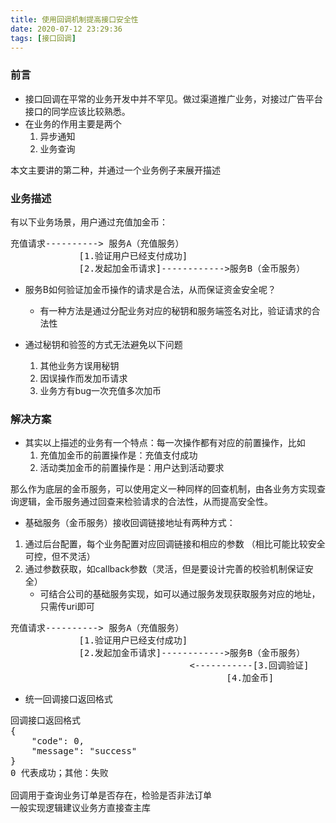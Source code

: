 ```yaml
---
title: 使用回调机制提高接口安全性
date: 2020-07-12 23:29:36
tags: [接口回调]
---
```


### 前言
+ 接口回调在平常的业务开发中并不罕见。做过渠道推广业务，对接过广告平台接口的同学应该比较熟悉。
+ 在业务的作用主要是两个
  1. 异步通知
  2. 业务查询

本文主要讲的第二种，并通过一个业务例子来展开描述

### 业务描述

有以下业务场景，用户通过充值加金币：
<pre>
充值请求----------> 服务A（充值服务）
             [1.验证用户已经支付成功]
             [2.发起加金币请求]------------>服务B（金币服务）
</pre>

+ 服务B如何验证加金币操作的请求是合法，从而保证资金安全呢？
	- 有一种方法是通过分配业务对应的秘钥和服务端签名对比，验证请求的合法性

+ 通过秘钥和验签的方式无法避免以下问题
	1. 其他业务方误用秘钥
	2. 因误操作而发加币请求
	3. 业务方有bug一次充值多次加币

### 解决方案

+ 其实以上描述的业务有一个特点：每一次操作都有对应的前置操作，比如
	1. 充值加金币的前置操作是：充值支付成功
	2. 活动类加金币的前置操作是：用户达到活动要求

那么作为底层的金币服务，可以使用定义一种同样的回查机制，由各业务方实现查询逻辑，金币服务通过回查来检验请求的合法性，从而提高安全性。

+ 基础服务（金币服务）接收回调链接地址有两种方式：
1. 通过后台配置，每个业务配置对应回调链接和相应的参数 （相比可能比较安全可控，但不灵活）
2. 通过参数获取，如callback参数（灵活，但是要设计完善的校验机制保证安全）
	- 可结合公司的基础服务实现，如可以通过服务发现获取服务对应的地址，只需传uri即可

<pre>
充值请求----------> 服务A（充值服务）
             [1.验证用户已经支付成功]
             [2.发起加金币请求]------------>服务B（金币服务）
                                  <-----------[3.回调验证] 
                                         [4.加金币] 
</pre>

+ 统一回调接口返回格式
<pre>
回调接口返回格式
{
    "code": 0,
    "message": "success"
}
0 代表成功；其他：失败

回调用于查询业务订单是否存在，检验是否非法订单
一般实现逻辑建议业务方直接查主库
</pre>


